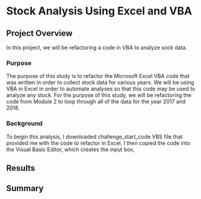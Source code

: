 # Stock Analysis Using Excel and VBA

## Project Overview
In this project, we will be refactoring a code in VBA to analyze sock data. 

### Purpose
The purpose of this study is to refactor the Microsoft Excel VBA code that was written in order to collect stock data for various years. We will be using VBA in Excel in order to automate analyses so that this code may be used to analyze any stock. For the purpose of this study, we will be refactoring the code from Module 2 to loop through all of the data for the year 2017 and 2018. 

### Background
To begin this analysis, I downloaded challenge_start_code VBS file that provided me with the code to refactor in Excel. I then copied the code into the Visual Basic Editor, which creates the input box, 

## Results


## Summary

